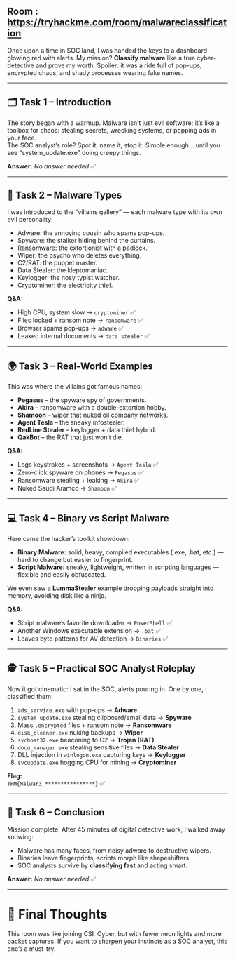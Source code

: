 ## Room : https://tryhackme.com/room/malwareclassification

Once upon a time in SOC land, I was handed the keys to a dashboard glowing red with alerts. My mission? **Classify malware** like a true cyber-detective and prove my worth. Spoiler: it was a ride full of pop-ups, encrypted chaos, and shady processes wearing fake names.  

---

## 🗂️ Task 1 – Introduction  
The story began with a warmup. Malware isn’t just evil software; it’s like a toolbox for chaos: stealing secrets, wrecking systems, or popping ads in your face.  
The SOC analyst’s role? Spot it, name it, stop it. Simple enough… until you see “system_update.exe” doing creepy things.  

**Answer:** *No answer needed* ✅  

---

## 🧩 Task 2 – Malware Types  
I was introduced to the “villains gallery” — each malware type with its own evil personality:  
- Adware: the annoying cousin who spams pop-ups.  
- Spyware: the stalker hiding behind the curtains.  
- Ransomware: the extortionist with a padlock.  
- Wiper: the psycho who deletes everything.  
- C2/RAT: the puppet master.  
- Data Stealer: the kleptomaniac.  
- Keylogger: the nosy typist watcher.  
- Cryptominer: the electricity thief.  

**Q&A:**  
- High CPU, system slow → `cryptominer` ✅  
- Files locked + ransom note → `ransomware` ✅  
- Browser spams pop-ups → `adware` ✅  
- Leaked internal documents → `data stealer` ✅  

---

## 🌍 Task 3 – Real-World Examples  
This was where the villains got famous names:  
- **Pegasus** – the spyware spy of governments.  
- **Akira** – ransomware with a double-extortion hobby.  
- **Shamoon** – wiper that nuked oil company networks.  
- **Agent Tesla** – the sneaky infostealer.  
- **RedLine Stealer** – keylogger + data thief hybrid.  
- **QakBot** – the RAT that just won’t die.  

**Q&A:**  
- Logs keystrokes + screenshots → `Agent Tesla` ✅  
- Zero-click spyware on phones → `Pegasus` ✅  
- Ransomware stealing + leaking → `Akira` ✅  
- Nuked Saudi Aramco → `Shamoon` ✅  

---

## 💻 Task 4 – Binary vs Script Malware  
Here came the hacker’s toolkit showdown:  
- **Binary Malware:** solid, heavy, compiled executables (.exe, .bat, etc.) — hard to change but easier to fingerprint.  
- **Script Malware:** sneaky, lightweight, written in scripting languages — flexible and easily obfuscated.  

We even saw a **LummaStealer** example dropping payloads straight into memory, avoiding disk like a ninja.  

**Q&A:**  
- Script malware’s favorite downloader → `PowerShell` ✅  
- Another Windows executable extension → `.bat` ✅  
- Leaves byte patterns for AV detection → `Binaries` ✅  

---

## 🕵️ Task 5 – Practical SOC Analyst Roleplay  
Now it got cinematic: I sat in the SOC, alerts pouring in. One by one, I classified them:  

1. `ads_service.exe` with pop-ups → **Adware**  
2. `system_update.exe` stealing clipboard/email data → **Spyware**  
3. Mass `.encrypted` files + ransom note → **Ransomware**  
4. `disk_cleaner.exe` nuking backups → **Wiper**  
5. `svchost32.exe` beaconing to C2 → **Trojan (RAT)**  
6. `docu_manager.exe` stealing sensitive files → **Data Stealer**  
7. DLL injection in `winlogon.exe` capturing keys → **Keylogger**  
8. `svcupdate.exe` hogging CPU for mining → **Cryptominer**  

**Flag:**  
`THM{Malwar3_****************}` ✅ 

---

## 🎯 Task 6 – Conclusion  
Mission complete. After 45 minutes of digital detective work, I walked away knowing:  
- Malware has many faces, from noisy adware to destructive wipers.  
- Binaries leave fingerprints, scripts morph like shapeshifters.  
- SOC analysts survive by **classifying fast** and acting smart.  

**Answer:** *No answer needed* ✅  

---

# 🚀 Final Thoughts  
This room was like joining CSI: Cyber, but with fewer neon lights and more packet captures. If you want to sharpen your instincts as a SOC analyst, this one’s a must-try.  
